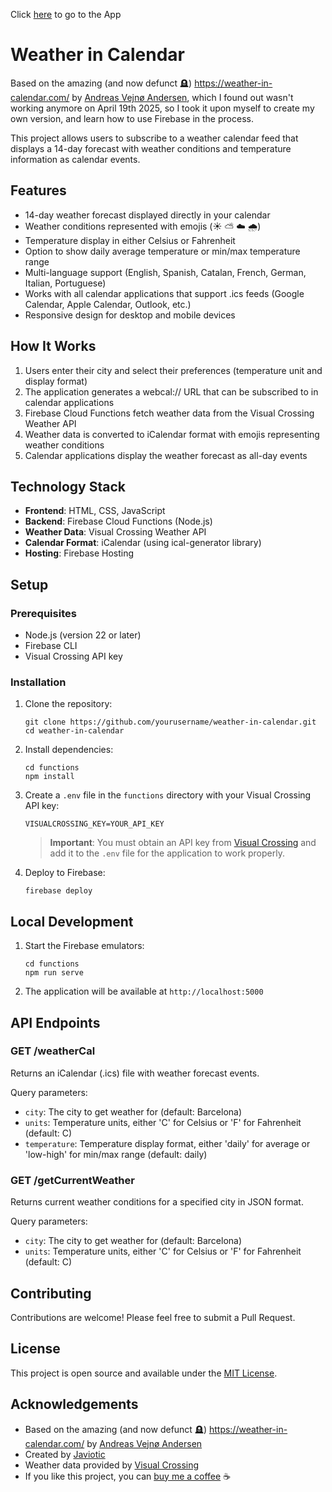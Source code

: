 Click [here](https://weather-in-calendar.web.app/) to go to the App

# Weather in Calendar

Based on the amazing (and now defunct 🪦) https://weather-in-calendar.com/ by [Andreas Vejnø Andersen](https://www.vejnoe.dk/?utm_source=weather.vejnoe.dk), which I found out wasn't working anymore on April 19th 2025, so I took it upon myself to create my own version, and learn how to use Firebase in the process.

This project allows users to subscribe to a weather calendar feed that displays a 14-day forecast with weather conditions and temperature information as calendar events.

## Features

- 14-day weather forecast displayed directly in your calendar
- Weather conditions represented with emojis (☀️ ⛅ ☁️ 🌧️)
- Temperature display in either Celsius or Fahrenheit
- Option to show daily average temperature or min/max temperature range
- Multi-language support (English, Spanish, Catalan, French, German, Italian, Portuguese)
- Works with all calendar applications that support .ics feeds (Google Calendar, Apple Calendar, Outlook, etc.)
- Responsive design for desktop and mobile devices

## How It Works

1. Users enter their city and select their preferences (temperature unit and display format)
2. The application generates a webcal:// URL that can be subscribed to in calendar applications
3. Firebase Cloud Functions fetch weather data from the Visual Crossing Weather API
4. Weather data is converted to iCalendar format with emojis representing weather conditions
5. Calendar applications display the weather forecast as all-day events

## Technology Stack

- **Frontend**: HTML, CSS, JavaScript
- **Backend**: Firebase Cloud Functions (Node.js)
- **Weather Data**: Visual Crossing Weather API
- **Calendar Format**: iCalendar (using ical-generator library)
- **Hosting**: Firebase Hosting

## Setup

### Prerequisites

- Node.js (version 22 or later)
- Firebase CLI
- Visual Crossing API key

### Installation

1. Clone the repository:
   ```
   git clone https://github.com/yourusername/weather-in-calendar.git
   cd weather-in-calendar
   ```

2. Install dependencies:
   ```
   cd functions
   npm install
   ```

3. Create a `.env` file in the `functions` directory with your Visual Crossing API key:
   ```
   VISUALCROSSING_KEY=YOUR_API_KEY
   ```
   
   > **Important**: You must obtain an API key from [Visual Crossing](https://www.visualcrossing.com/) and add it to the `.env` file for the application to work properly.

4. Deploy to Firebase:
   ```
   firebase deploy
   ```

## Local Development

1. Start the Firebase emulators:
   ```
   cd functions
   npm run serve
   ```

2. The application will be available at `http://localhost:5000`

## API Endpoints

### GET /weatherCal

Returns an iCalendar (.ics) file with weather forecast events.

Query parameters:
- `city`: The city to get weather for (default: Barcelona)
- `units`: Temperature units, either 'C' for Celsius or 'F' for Fahrenheit (default: C)
- `temperature`: Temperature display format, either 'daily' for average or 'low-high' for min/max range (default: daily)

### GET /getCurrentWeather

Returns current weather conditions for a specified city in JSON format.

Query parameters:
- `city`: The city to get weather for (default: Barcelona)
- `units`: Temperature units, either 'C' for Celsius or 'F' for Fahrenheit (default: C)

## Contributing

Contributions are welcome! Please feel free to submit a Pull Request.

## License

This project is open source and available under the [MIT License](LICENSE).

## Acknowledgements

- Based on the amazing (and now defunct 🪦) https://weather-in-calendar.com/ by [Andreas Vejnø Andersen](https://www.vejnoe.dk/?utm_source=weather.vejnoe.dk)
- Created by [Javiotic](https://github.com/bernalj)
- Weather data provided by [Visual Crossing](https://www.visualcrossing.com/)
- If you like this project, you can [buy me a coffee](https://paypal.me/javiotic) ☕

